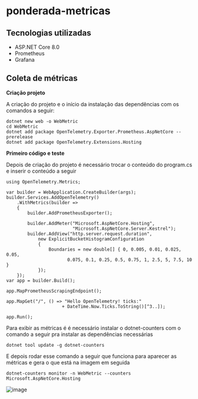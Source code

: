 # ponderada-metricas

## Tecnologias utilizadas

- ASP.NET Core 8.0
- Prometheus
- Grafana

## Coleta de métricas

**Criação projeto**

A criação do projeto e o início da instalação das dependências com os comandos a seguir:

```
dotnet new web -o WebMetric
cd WebMetric
dotnet add package OpenTelemetry.Exporter.Prometheus.AspNetCore --prerelease
dotnet add package OpenTelemetry.Extensions.Hosting
```

**Primeiro código e teste**

Depois de criação do projeto é necessário trocar o conteúdo do program.cs e inserir o conteúdo a seguir 

```
using OpenTelemetry.Metrics;

var builder = WebApplication.CreateBuilder(args);
builder.Services.AddOpenTelemetry()
    .WithMetrics(builder =>
    {
        builder.AddPrometheusExporter();

        builder.AddMeter("Microsoft.AspNetCore.Hosting",
                         "Microsoft.AspNetCore.Server.Kestrel");
        builder.AddView("http.server.request.duration",
            new ExplicitBucketHistogramConfiguration
            {
                Boundaries = new double[] { 0, 0.005, 0.01, 0.025, 0.05,
                       0.075, 0.1, 0.25, 0.5, 0.75, 1, 2.5, 5, 7.5, 10 }
            });
    });
var app = builder.Build();

app.MapPrometheusScrapingEndpoint();

app.MapGet("/", () => "Hello OpenTelemetry! ticks:"
                     + DateTime.Now.Ticks.ToString()[^3..]);

app.Run();
```

Para exibir as métricas é é necessário instalar o dotnet-counters com o comando a seguir pra instalar as dependências necessárias

```
dotnet tool update -g dotnet-counters
```

E depois rodar esse comando a seguir que funciona para aparecer as métricas e gera o que está na imagem em seguida

```
dotnet-counters monitor -n WebMetric --counters Microsoft.AspNetCore.Hosting
```

![image](https://github.com/mariana2903/ponderada-metricas/assets/99264876/d6e04bf4-f6a8-40b3-b7e5-8f7c13ce6778)

